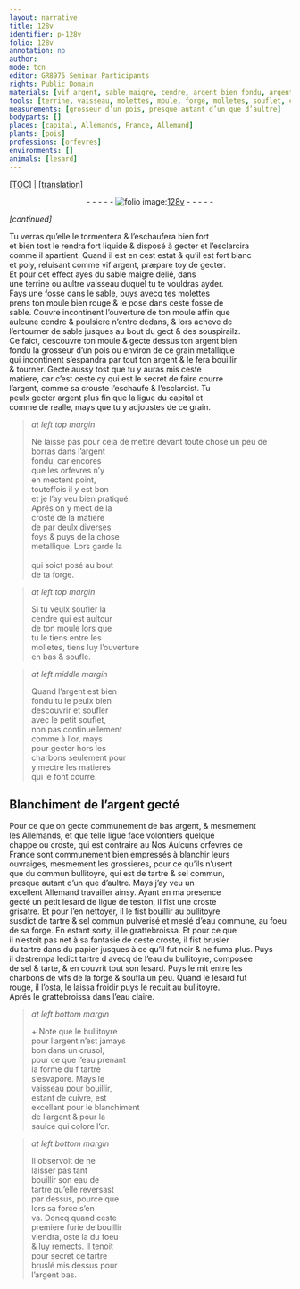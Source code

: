 ```yaml
---
layout: narrative
title: 128v
identifier: p-128v
folio: 128v
annotation: no
author:
mode: tcn
editor: GR8975 Seminar Participants
rights: Public Domain
materials: [vif argent, sable maigre, cendre, argent bien fondu, argent, argent plus fin que la ligue du capital et comme de realle, borras, argent fondu, or, charbons, tartre, sel commun, ligue de teston, sel commun pulverisé, eau commune, papier, eau du bullitoyre, sel, tarte, eau claire, cuivre, eau de tartre, tartre bruslé]
tools: [terrine, vaisseau, molettes, moule, forge, molletes, souflet, commun bullitoyre, bullitoyre, grattebroissa, papier, crusol]
measurements: [grosseur d’un pois, presque autant d’un que d’aultre]
bodyparts: []
places: [capital, Allemands, France, Allemand]
plants: [pois]
professions: [orfevres]
environments: []
animals: [lesard]
---
```


 <p><a href="{{ site.baseurl }}/normalized/">[TOC]</a> | <a href="{{ site.baseurl }}/texts/p-128v_tl/" target="_blank">[translation]</a></p><div class="folio" align="center">- - - - - <a href="http://gallica.bnf.fr/ark:/12148/btv1b10500001g/f262.image" target="_blank"><img src="https://cu-mkp.github.io/2017-workshop-edition/assets/photo-icon.png" alt="folio image: " style="display:inline-block; margin-bottom:-3px;"/>128v</a> - - - - - </div>  
 
*[continued]*
  
 Tu verras qu’elle le tormentera & l’eschaufera bien fort<br/> et bien tost le rendra fort liquide & disposé à gecter et l’esclarcira<br/> co<span class="exp">mm</span>e il apartient. Quand il est en cest estat & qu’il est fort blanc<br/> et poly, reluisant co<span class="exp">mm</span>e <span class="m">vif argent</span>, prӕpare toy de gecter.<br/> Et pour cet effect ayes du <span class="m">sable maigre</span> delié, dans<br/> une <span class="tl">terrine</span> ou aultre <span class="tl">vaisseau</span> duquel tu te vouldras ayder.<br/> Fays une fosse dans le sable, puys avecq tes <span class="tl">molettes</span><br/> prens ton <span class="tl">moule</span> bien rouge & le pose dans ceste fosse de<br/> sable. Couvre incontinent l’ouverture de ton moule affin que<br/> aulcune <span class="m">cendre</span> & poulsiere n’entre dedans, & lors acheve de<br/> l’entourner de sable jusques au bout du gect & des souspirailz.<br/> Ce faict, descouvre ton <span class="tl">moule</span> & gecte dessus ton <span class="m">argent bien<br/> fondu</span> la <span class="ms">grosseur d’un <span class="pa">pois</span></span> ou environ de ce grain metallique<br/> qui incontinent s’espandra par tout ton <span class="m">argent</span> & le fera bouillir<br/> & tourner. Gecte aussy tost que tu y auras mis ceste<br/> matiere, car c’est ceste cy qui est le secret de faire courre<br/> l’<span class="m">argent</span>, comme sa crouste l’eschaufe & l’esclarcist. Tu<br/> peulx gecter <span class="m">argent plus fin que la ligue du <span class="pl">capital</span> et<br/> co<span class="exp">mm</span>e de <span class="cn">realle</span></span>, mays que tu y adjoustes de ce grain.
 
> *at left top margin*
> 
> 
>   Ne laisse pas pour cela de mettre devant toute chose un peu de <span class="m">borras</span> dans l’<span class="m">argent<br/> fondu</span>, car encores<br/> que les <span class="pro">orfevres</span> n’y<br/> en mectent point,<br/> touteffois il y est bon<br/> et je l’ay veu bien pratiqué.<br/> Aprés on y mect de la<br/> croste de la matiere<br/> de par deulx diverses<br/> foys & puys de la chose<br/> metallique. Lors garde la<br/> <span class="ill"></span><br/> qui soict posé au bout<br/> de ta <span class="tl">forge</span>.
 
> *at left top margin*
> 
> 
>   Si tu veulx soufler la<br/> <span class="m">cendre</span> qui est aultour<br/> de ton <span class="tl">moule</span> lors que<br/> tu le tiens entre les<br/> <span class="tl">molletes</span>, tiens luy l’ouverture<br/> en bas & soufle. 
 
> *at left middle margin*
> 
> 
>   Quand l’<span class="m">argent</span> est bien<br/> fondu tu le peulx bien<br/> descouvrir et soufler<br/> avec le petit <span class="tl">souflet</span>,<br/> non pas continuellem<span class="exp">ent</span><br/> comme à l’<span class="m">or</span>, mays<br/> pour gecter hors les<br/> <span class="m">charbons</span> seulem<span class="exp">ent</span> pour<br/> y mectre les matieres<br/> qui le font courre. 
 
 
  

## Blanchiment de l’<span class="m">argent</span> gecté

 
 Pour ce que on gecte communem<span class="exp">ent</span> de bas <span class="m">argent</span>, & mesmem<span class="exp">ent</span><br/> les <span class="pl">Allemands</span>, et que telle ligue face volontiers quelq<span class="exp">ue</span><br/> chappe ou croste, <span class="del">qui est contraire au</span> <span class="del">Nos</span> <span class="add">Aulcuns</span> <span class="pro">orfevres</span> <span class="del">de<br/> <span class="pl">France</span></span> sont communem<span class="exp">ent</span> bien empressés à blanchir leurs<br/> ouvraiges, mesmem<span class="exp">ent</span> les grossieres, pour ce qu’ils n’usent<br/> que du <span class="tl">commun bullitoyre</span>, qui est de <span class="m">tartre</span> & <span class="m">sel commun</span>,<br/> <span class="ms">presque auta<span class="exp">n</span>t d’un que d’aultre</span>. Mays j’ay veu un<br/> excellent <span class="pl">Allemand</span> travailler ainsy. Ayant en ma presence<br/> gecté un petit <span class="al">lesard</span> de <span class="m">ligue de <span class="cn">teston</span></span>, il fist une croste<br/> grisatre. Et pour l’en nettoyer, il le fist bouillir au <span class="tl">bullitoyre</span><br/> susdict de <span class="m">tartre</span> & <span class="m">sel commun <span class="add">pulverisé</span></span> <span class="del">et</span> meslé d’<span class="m">eau commune</span>, au foeu<br/> de sa <span class="tl">forge</span>. En estant sorty, il le <span class="tl">grattebroissa</span>. Et pour ce que<br/> il n’estoit pas net à sa fantasie de ceste croste, il fist brusler<br/> du <span class="m">tartre</span> <span class="add">dans du <span class="tl"><span class="m">papier</span></span></span> jusques à ce qu’il fut noir & ne fuma plus. Puys<br/> il destrempa ledict <span class="m">tartre</span> <span class="del">d</span> avecq de l’<span class="m">eau du <span class="tl">bullitoyre</span></span>, co<span class="exp">m</span>posée<br/> de <span class="m">sel</span> & <span class="m">tarte</span>, & en couvrit tout son <span class="al">lesard</span>. Puys le mit entre les<br/> <span class="m">charbons</span> <span class="del">de</span> vifs de la <span class="tl">forge</span> & soufla un peu. Quand le <span class="al">lesard</span> fut<br/> rouge, il l’osta, le laissa froidir puys le recuit au <span class="tl">bullitoyre</span>.<br/> Aprés le <span class="tl">grattebroissa</span> dans l’<span class="m">eau claire</span>. 
 
> *at left bottom margin*
> 
> 
>   \+ Note que le <span class="tl">bullitoyre</span><br/> pour l’<span class="m">argent</span> n’est jamays<br/> bon dans un <span class="tl">crusol</span>,<br/> pour ce que l’eau prena<span class="exp">n</span>t<br/> la forme du <span class="del">f</span> <span class="m">tartre</span><br/> s’esvapore. Mays le<br/> <span class="tl">vaisseau</span> pour bouillir,<br/> esta<span class="exp">n</span>t de <span class="m">cuivre</span>, est<br/> excella<span class="exp">n</span>t pour le blanchim<span class="exp">ent</span><br/> de l’<span class="m">argent</span> & pour la<br/> saulce qui colore l’<span class="m">or</span>. 
 
> *at left bottom margin*
> 
> 
>   Il observoit de ne<br/> laisser pas tant<br/> bouillir son <span class="m">eau de<br/> tartre</span> qu’elle reversast<br/> par dessus, pource que<br/> lors sa force s’en<br/> va. Doncq quand ceste<br/> premiere furie de bouillir<br/> viendra, oste la du foeu<br/> & luy remects. Il tenoit<br/> pour secret ce <span class="m">tartre<br/> bruslé</span> mis dessus pour<br/> l’<span class="m">argent</span> bas. 
 
 